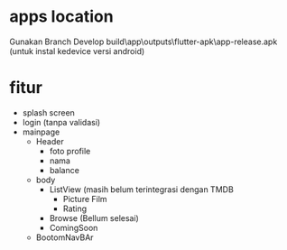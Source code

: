 # apps location
  Gunakan Branch Develop
  build\app\outputs\flutter-apk\app-release.apk
  (untuk instal kedevice versi android)

# fitur
  - splash screen
  - login (tanpa validasi)
  - mainpage
    - Header
      - foto profile
      - nama
      - balance
    - body
      - ListView (masih belum terintegrasi dengan TMDB
        - Picture Film
        - Rating
      - Browse (Bellum selesai)
      - ComingSoon
    - BootomNavBAr
